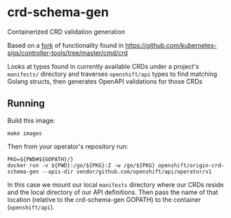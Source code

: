 # crd-schema-gen
Containerized CRD validation generation

Based on a [fork](https://github.com/openshift/kubernetes-sigs-controller-tools) of functionality found in https://github.com/kubernetes-sigs/controller-tools/tree/master/cmd/crd

Looks at types found in currently available CRDs under a project's `manifests/` directory and traverses `openshift/api` types to find matching Golang structs, then generates OpenAPI validations for those CRDs

## Running

Build this image:
```
make images
```

Then from your operator's repository run:

```
PKG=${PWD#${GOPATH}/}
docker run -v ${PWD}:/go/${PKG}:Z -w /go/${PKG} openshift/origin-crd-schema-gen --apis-dir vendor/github.com/openshift/api/operator/v1
```

In this case we mount our local `manifests` directory where our CRDs reside and the local directory of our API definitions. Then pass the name of that location (relative to the crd-schema-gen GOPATH) to the container (`openshift/api`).
